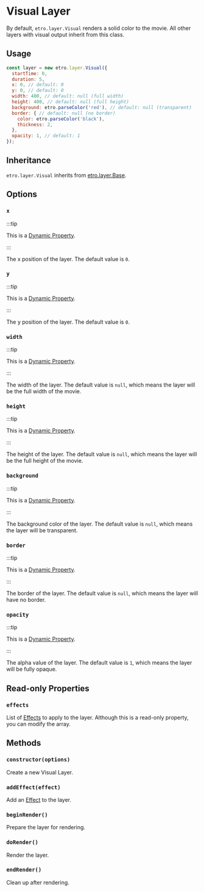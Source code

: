 # Visual Layer

By default, `etro.layer.Visual` renders a solid color to the movie. All other layers with visual output inherit from this class.

## Usage

```js
const layer = new etro.layer.Visual({
  startTime: 0,
  duration: 5,
  x: 0, // default: 0
  y: 0, // default: 0
  width: 400, // default: null (full width)
  height: 400, // default: null (full height)
  background: etro.parseColor('red'), // default: null (transparent)
  border: { // default: null (no border)
    color: etro.parseColor('black'),
    thickness: 2,
  },
  opacity: 1, // default: 1
});
```

## Inheritance

`etro.layer.Visual` inherits from [etro.layer.Base](base).

## Options

### `x`

:::tip

This is a [Dynamic Property](/docs/dynamic-properties).

:::

The x position of the layer. The default value is `0`.

### `y`

:::tip

This is a [Dynamic Property](/docs/dynamic-properties).

:::

The y position of the layer. The default value is `0`.

### `width`

:::tip

This is a [Dynamic Property](/docs/dynamic-properties).

:::

The width of the layer. The default value is `null`, which means the layer will be the full width of the movie.

### `height`

:::tip

This is a [Dynamic Property](/docs/dynamic-properties).

:::

The height of the layer. The default value is `null`, which means the layer will be the full height of the movie.

### `background`

:::tip

This is a [Dynamic Property](/docs/dynamic-properties).

:::

The background color of the layer. The default value is `null`, which means the layer will be transparent.

### `border`

:::tip

This is a [Dynamic Property](/docs/dynamic-properties).

:::

The border of the layer. The default value is `null`, which means the layer will have no border.

### `opacity`

:::tip

This is a [Dynamic Property](/docs/dynamic-properties).

:::

The alpha value of the layer. The default value is `1`, which means the layer will be fully opaque.

## Read-only Properties

### `effects`

List of [Effects](/docs/effects) to apply to the layer. Although this is a read-only property, you can modify the array.

## Methods

### `constructor(options)`

Create a new Visual Layer.

### `addEffect(effect)`

Add an [Effect](/docs/effects) to the layer.

### `beginRender()`

Prepare the layer for rendering.

### `doRender()`

Render the layer.

### `endRender()`

Clean up after rendering.
